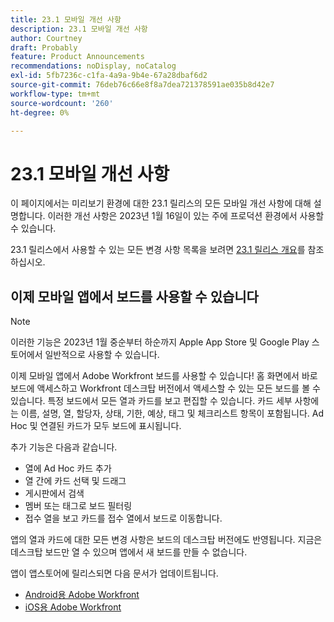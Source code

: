 ```yaml
---
title: 23.1 모바일 개선 사항
description: 23.1 모바일 개선 사항
author: Courtney
draft: Probably
feature: Product Announcements
recommendations: noDisplay, noCatalog
exl-id: 5fb7236c-c1fa-4a9a-9b4e-67a28dbaf6d2
source-git-commit: 76deb76c66e8f8a7dea721378591ae035b8d42e7
workflow-type: tm+mt
source-wordcount: '260'
ht-degree: 0%

---
```


# 23.1 모바일 개선 사항

이 페이지에서는 미리보기 환경에 대한 23.1 릴리스의 모든 모바일 개선 사항에 대해 설명합니다. 이러한 개선 사항은 2023년 1월 16일이 있는 주에 프로덕션 환경에서 사용할 수 있습니다.

23.1 릴리스에서 사용할 수 있는 모든 변경 사항 목록을 보려면 [23.1 릴리스 개요](/help/quicksilver/product-announcements/product-releases/23.1-release-activity/23-1-release-overview.md)를 참조하십시오.

## 이제 모바일 앱에서 보드를 사용할 수 있습니다

>[!NOTE]
>
>이러한 기능은 2023년 1월 중순부터 하순까지 Apple App Store 및 Google Play 스토어에서 일반적으로 사용할 수 있습니다.

이제 모바일 앱에서 Adobe Workfront 보드를 사용할 수 있습니다! 홈 화면에서 바로 보드에 액세스하고 Workfront 데스크탑 버전에서 액세스할 수 있는 모든 보드를 볼 수 있습니다. 특정 보드에서 모든 열과 카드를 보고 편집할 수 있습니다. 카드 세부 사항에는 이름, 설명, 열, 할당자, 상태, 기한, 예상, 태그 및 체크리스트 항목이 포함됩니다. Ad Hoc 및 연결된 카드가 모두 보드에 표시됩니다.

추가 기능은 다음과 같습니다.

* 열에 Ad Hoc 카드 추가
* 열 간에 카드 선택 및 드래그
* 게시판에서 검색
* 멤버 또는 태그로 보드 필터링
* 접수 열을 보고 카드를 접수 열에서 보드로 이동합니다.

앱의 열과 카드에 대한 모든 변경 사항은 보드의 데스크탑 버전에도 반영됩니다. 지금은 데스크탑 보드만 열 수 있으며 앱에서 새 보드를 만들 수 없습니다.

앱이 앱스토어에 릴리스되면 다음 문서가 업데이트됩니다.

* [Android용 Adobe Workfront](/help/quicksilver/workfront-basics/mobile-apps/using-the-workfront-mobile-app/workfront-for-android.md)
* [iOS용 Adobe Workfront](/help/quicksilver/workfront-basics/mobile-apps/using-the-workfront-mobile-app/workfront-for-ios.md)
